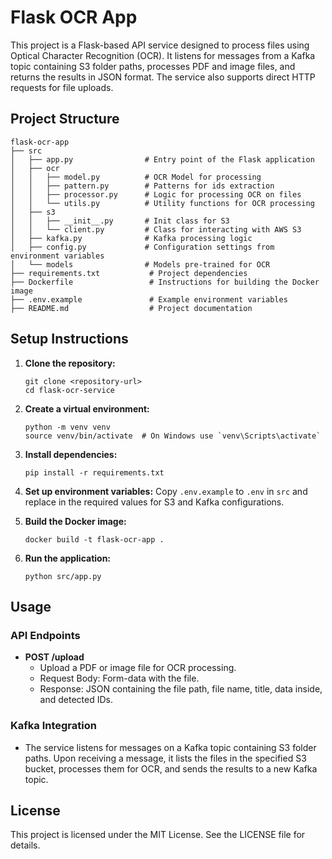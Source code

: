 # Flask OCR App

This project is a Flask-based API service designed to process files using Optical Character Recognition (OCR). It listens for messages from a Kafka topic containing S3 folder paths, processes PDF and image files, and returns the results in JSON format. The service also supports direct HTTP requests for file uploads.

## Project Structure

```
flask-ocr-app
├── src
│   ├── app.py                # Entry point of the Flask application
│   ├── ocr
│   │   ├── model.py          # OCR Model for processing
│   │   ├── pattern.py        # Patterns for ids extraction
│   │   ├── processor.py      # Logic for processing OCR on files
│   │   └── utils.py          # Utility functions for OCR processing
│   ├── s3
│   │   ├── __init__.py       # Init class for S3
│   │   └── client.py         # Class for interacting with AWS S3
│   ├── kafka.py              # Kafka processing logic
│   ├── config.py             # Configuration settings from environment variables
│   └── models                # Models pre-trained for OCR
├── requirements.txt           # Project dependencies
├── Dockerfile                 # Instructions for building the Docker image
├── .env.example               # Example environment variables
├── README.md                  # Project documentation
```

## Setup Instructions

1. **Clone the repository:**
   ```
   git clone <repository-url>
   cd flask-ocr-service
   ```

2. **Create a virtual environment:**
   ```
   python -m venv venv
   source venv/bin/activate  # On Windows use `venv\Scripts\activate`
   ```

3. **Install dependencies:**
   ```
   pip install -r requirements.txt
   ```

4. **Set up environment variables:**
   Copy `.env.example` to `.env` in `src` and replace in the required values for S3 and Kafka configurations.

5. **Build the Docker image:**
   ```
   docker build -t flask-ocr-app .
   ```

6. **Run the application:**
   ```
   python src/app.py
   ```

## Usage

### API Endpoints

- **POST /upload**
  - Upload a PDF or image file for OCR processing.
  - Request Body: Form-data with the file.
  - Response: JSON containing the file path, file name, title, data inside, and detected IDs.

### Kafka Integration

- The service listens for messages on a Kafka topic containing S3 folder paths. Upon receiving a message, it lists the files in the specified S3 bucket, processes them for OCR, and sends the results to a new Kafka topic.

## License

This project is licensed under the MIT License. See the LICENSE file for details.
